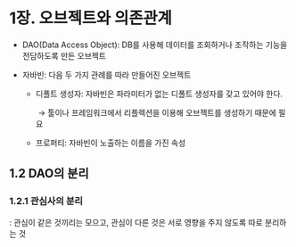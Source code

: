 # 1장. 오브젝트와 의존관계

* DAO(Data Access Object): DB를 사용해 데이터를 조회하거나 조작하는 기능을 전담하도록 만든 오브젝트

* 자바빈: 다음 두 가지 관례를 따라 만들어진 오브젝트

  * 디폴트 생성자: 자바빈은 파라미터가 없는 디폴트 생성자를 갖고 있어야 한다.

    ​						→ 툴이나 프레임워크에서 리플렉션을 이용해 오브젝트를 생성하기 때문에 필요

  * 프로퍼티: 자바빈이 노출하는 이름을 가진 속성



## 1.2 DAO의 분리

### 1.2.1 관심사의 분리

: 관심이 같은 것끼리는 모으고, 관심이 다른 것은 서로 영향을 주지 않도록 따로 분리하는 것